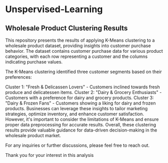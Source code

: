 # Unspervised-Learning

## Wholesale Product Clustering Results
This repository presents the results of applying K-Means clustering to a wholesale product dataset, providing insights into customer purchase behavior. The dataset contains customer purchase data for various product categories, with each row representing a customer and the columns indicating purchase values.

The K-Means clustering identified three customer segments based on their preferences:

Cluster 1: "Fresh & Delicassen Lovers" - Customers inclined towards fresh produce and delicatessen items.
Cluster 2: "Dairy & Grocery Enthusiasts" - Customers with a preference for dairy and grocery products.
Cluster 3: "Dairy & Frozen Fans" - Customers showing a liking for dairy and frozen products.
Businesses can leverage these insights to tailor marketing strategies, optimize inventory, and enhance customer satisfaction. However, it's important to consider the limitations of K-Means and ensure proper data preprocessing for accurate results. Overall, these clustering results provide valuable guidance for data-driven decision-making in the wholesale product market.

For any inquiries or further discussions, please feel free to reach out.

Thank you for your interest in this analysis

